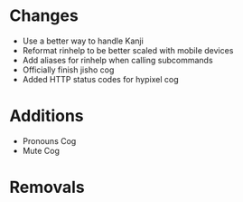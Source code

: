 # Changes 
- Use a better way to handle Kanji
- Reformat rinhelp to be better scaled with mobile devices
- Add aliases for rinhelp when calling subcommands
- Officially finish jisho cog
- Added HTTP status codes for hypixel cog
# Additions
- Pronouns Cog
- Mute Cog
# Removals
